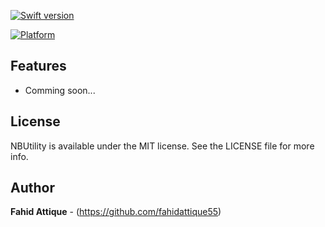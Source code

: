 

[![Swift version](https://img.shields.io/badge/swift-3.0-orange.svg?style=flat.svg)](https://img.shields.io/badge/swift-3.0-orange.svg?style=flat.svg)

[![Platform](https://img.shields.io/cocoapods/p/NBUtility.svg?style=flat)](http://cocoapods.org/pods/NBUtility)





## Features

* Comming soon...


## License

NBUtility is available under the MIT license. See the LICENSE file for more info.




## Author

**Fahid Attique** - (https://github.com/fahidattique55)
